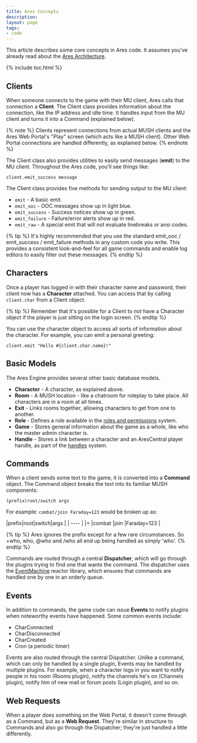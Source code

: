 ```yaml
---
title: Ares Concepts
description: 
layout: page
tags:
- code
---
```


This article describes some core concepts in Ares code.  It assumes you've already read about the [Ares Architecture](/tutorials/code/architecture.html).

{% include toc.html %}

## Clients

When someone connects to the game with their MU client, Ares calls that connection a **Client**.  The Client class provides information about the connection, like the IP address and idle time.  It handles input from the MU client and turns it into a Command (explained below).  

{% note %} 
Clients represent connections from actual MUSH clients and the Ares Web Portal's "Play" screen (which acts like a MUSH client).  Other Web Portal connections are handled differently, as explained below.
{% endnote %}

The Client class also provides utilities to easily send messages (**emit**) to the MU client.  Throughout the Ares code, you'll see things like:

    client.emit_success message

The Client class provides five methods for sending output to the MU client:

* `emit` - A basic emit.
* `emit_ooc` - OOC messages show up in light blue.
* `emit_success` - Success notices show up in green.
* `emit_failure` - Failure/error alerts show up in red.
* `emit_raw` - A special emit that will not evaluate linebreaks or ansi codes.

{% tip %} 
It's highly recommended that you use the standard emit_ooc / emit_success / emit_failure methods in any custom code you write.  This provides a consistent look-and-feel for all game commands and enable log editors to easily filter out these messages.
{% endtip %}

## Characters

Once a player has logged in with their character name and password, their client now has a **Character** attached.  You can access that by calling `client.char` from a Client object.

{% tip %} 
Remember that it's possible for a Client to *not* have a Character object if the player is just sitting on the login screen.
{% endtip %}

You can use the character object to access all sorts of information about the character.  For example, you can emit a personal greeting:

    client.emit "Hello #{client.char.name}!"

## Basic Models

The Ares Engine provides several other basic database models.

* **Character** - A character, as explained above.
* **Room** - A MUSH location - like a chatroom for roleplay to take place.  All characters are in a room at all times.
* **Exit** - Links rooms together, allowing characters to get from one to another.
* **Role** - Defines a role available in the [roles and permissions](/tutorials/manage/roles.html) system.
* **Game** - Stores general information about the game as a whole, like who the master admin character is.
* **Handle** - Stores a link between a character and an AresCentral player handle, as part of the [handles](/handles) system.

## Commands

When a client sends some text to the game, it is converted into a **Command** object.  The Command object breaks the text into its familiar MUSH components:

    (prefix)root/switch args

For example:  `combat/join Faraday=123` would be broken up as:

|prefix|root|switch|args |
| ---- |
|+ |combat |join |Faraday=123 |

{% tip %} 
Ares ignores the prefix except for a few rare circumstances.  So +who, who, @who and /who all end up being handled as simply 'who'.
{% endtip %}

Commands are routed through a central **Dispatcher**, which will go through the plugins trying to find one that wants the command.  The dispatcher uses the [EventMachine](https://github.com/eventmachine/eventmachine) reactor library, which ensures that commands are handled one by one in an orderly queue.

## Events

In addition to commands, the game code can issue **Events** to notify plugins when noteworthy events have happened. Some common events include:

* CharConnected
* CharDisconnected
* CharCreated
* Cron (a periodic timer)

Events are also routed through the central Dispatcher.  Unlike a command, which can only be handled by a single plugin, Events may be handled by multiple plugins.  For example, when a character logs in you want to notify people in his room (Rooms plugin), notify the channels he's on (Channels plugin), notify him of new mail or forum posts (Login plugin), and so on.

## Web Requests

When a player does something on the Web Portal, it doesn't come through as a Command, but as a **Web Request**.  They're similar in structure to Commands and also go through the Dispatcher; they're just handled a little differently.